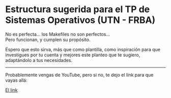 # Estructura sugerida para el TP de Sistemas Operativos (UTN - FRBA)

No es perfecta... los Makefiles no son perfectos...  
Pero funcionan, y cumplen su propósito.

Espero que esto sirva, más que como plantilla, como inspiración para que investigues por tu cuenta y mejores este planteo que te sugiero, adaptándolo a tus necesidades.  

---

Probablemente vengas de YouTube, pero si no, te dejo el link para que vayas allá:

[El link](https://youtu.be/6V1hdPRC284)
